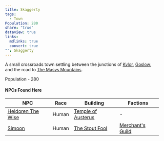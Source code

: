 ```yaml
---
title: Skaggerty
tags:
  - Town
Population: 280
share: "true"
dataview: true
links:
  mdlinks: true
  convert: true
"": Skaggerty
---
```


A small crossroads town settling between the junctions of [Kylor](../Kylor/index.md), [Goslow](../Goslow/index.md), and the road to [The Masys Mountains](../../Landmarks/Mountains/The_Masys_Mountains.md). 

Population - 280

#### NPCs Found Here
| NPC                                                                                        | Race  | Building                                                                                          | Factions                                                                    |
| ------------------------------------------------------------------------------------------ | ----- | ------------------------------------------------------------------------------------------------- | --------------------------------------------------------------------------- |
| [Heldoren The Wise](./NPCs/Heldoren_The_Wise.md) | Human | [Temple of Austerus](./Locations/Temple_of_Austerus.md) | \-                                                                          |
| [Simoon](./NPCs/Simoon.md)                       | Human | [The Stout Fool](./Locations/The_Stout_Fool.md)         | [Merchant's Guild](../../../Factions_&%20Clans/Merchant's%20Guild/index.md) |
